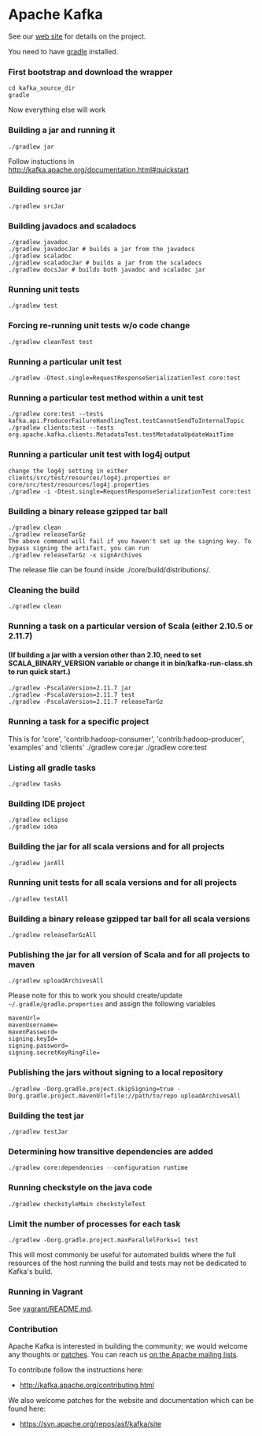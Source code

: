 Apache Kafka
=================
See our [web site](http://kafka.apache.org) for details on the project.

You need to have [gradle](http://www.gradle.org/installation) installed.

### First bootstrap and download the wrapper ###
    cd kafka_source_dir
    gradle

Now everything else will work

### Building a jar and running it ###
    ./gradlew jar  

Follow instuctions in http://kafka.apache.org/documentation.html#quickstart

### Building source jar ###
    ./gradlew srcJar

### Building javadocs and scaladocs ###
    ./gradlew javadoc
    ./gradlew javadocJar # builds a jar from the javadocs
    ./gradlew scaladoc
    ./gradlew scaladocJar # builds a jar from the scaladocs
    ./gradlew docsJar # builds both javadoc and scaladoc jar

### Running unit tests ###
    ./gradlew test

### Forcing re-running unit tests w/o code change ###
    ./gradlew cleanTest test

### Running a particular unit test ###
    ./gradlew -Dtest.single=RequestResponseSerializationTest core:test

### Running a particular test method within a unit test ###
    ./gradlew core:test --tests kafka.api.ProducerFailureHandlingTest.testCannotSendToInternalTopic
    ./gradlew clients:test --tests org.apache.kafka.clients.MetadataTest.testMetadataUpdateWaitTime
    

### Running a particular unit test with log4j output ###
    change the log4j setting in either clients/src/test/resources/log4j.properties or core/src/test/resources/log4j.properties
    ./gradlew -i -Dtest.single=RequestResponseSerializationTest core:test

### Building a binary release gzipped tar ball ###
    ./gradlew clean
    ./gradlew releaseTarGz  
    The above command will fail if you haven't set up the signing key. To bypass signing the artifact, you can run
    ./gradlew releaseTarGz -x signArchives

The release file can be found inside ./core/build/distributions/.

### Cleaning the build ###
    ./gradlew clean

### Running a task on a particular version of Scala (either 2.10.5 or 2.11.7) ###
#### (If building a jar with a version other than 2.10, need to set SCALA_BINARY_VERSION variable or change it in bin/kafka-run-class.sh to run quick start.) ####
    ./gradlew -PscalaVersion=2.11.7 jar
    ./gradlew -PscalaVersion=2.11.7 test
    ./gradlew -PscalaVersion=2.11.7 releaseTarGz

### Running a task for a specific project ###
This is for 'core', 'contrib:hadoop-consumer', 'contrib:hadoop-producer', 'examples' and 'clients'
    ./gradlew core:jar
    ./gradlew core:test

### Listing all gradle tasks ###
    ./gradlew tasks

### Building IDE project ####
    ./gradlew eclipse
    ./gradlew idea

### Building the jar for all scala versions and for all projects ###
    ./gradlew jarAll

### Running unit tests for all scala versions and for all projects ###
    ./gradlew testAll

### Building a binary release gzipped tar ball for all scala versions ###
    ./gradlew releaseTarGzAll

### Publishing the jar for all version of Scala and for all projects to maven ###
    ./gradlew uploadArchivesAll

Please note for this to work you should create/update `~/.gradle/gradle.properties` and assign the following variables

    mavenUrl=
    mavenUsername=
    mavenPassword=
    signing.keyId=
    signing.password=
    signing.secretKeyRingFile=

### Publishing the jars without signing to a local repository ###
    ./gradlew -Dorg.gradle.project.skipSigning=true -Dorg.gradle.project.mavenUrl=file://path/to/repo uploadArchivesAll

### Building the test jar ###
    ./gradlew testJar

### Determining how transitive dependencies are added ###
    ./gradlew core:dependencies --configuration runtime
	
### Running checkstyle on the java code ###
    ./gradlew checkstyleMain checkstyleTest

### Limit the number of processes for each task ###
    ./gradlew -Dorg.gradle.project.maxParallelForks=1 test

This will most commonly be useful for automated builds where the full resources of the host running the build and tests
may not be dedicated to Kafka's build.

### Running in Vagrant ###

See [vagrant/README.md](vagrant/README.md).

### Contribution ###

Apache Kafka is interested in building the community; we would welcome any thoughts or [patches](https://issues.apache.org/jira/browse/KAFKA). You can reach us [on the Apache mailing lists](http://kafka.apache.org/contact.html).

To contribute follow the instructions here:
 * http://kafka.apache.org/contributing.html

We also welcome patches for the website and documentation which can be found here:
 * https://svn.apache.org/repos/asf/kafka/site
